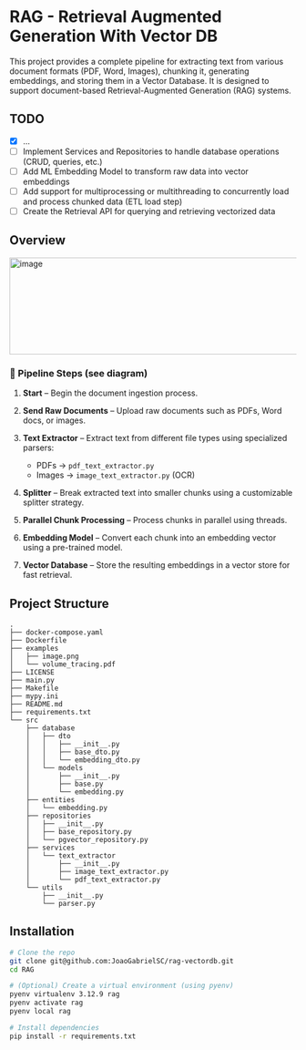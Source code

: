 # RAG - Retrieval Augmented Generation With Vector DB

This project provides a complete pipeline for extracting text from various document formats (PDF, Word, Images), chunking it, generating embeddings, and storing them in a Vector Database. It is designed to support document-based Retrieval-Augmented Generation (RAG) systems.

## TODO
- [x] ...
- [ ] Implement Services and Repositories to handle database operations (CRUD, queries, etc.)
- [ ] Add ML Embedding Model to transform raw data into vector embeddings
- [ ] Add support for multiprocessing or multithreading to concurrently load and process chunked data (ETL load step)
- [ ] Create the Retrieval API for querying and retrieving vectorized data

## Overview

<img width="1306" height="170" alt="image" src="https://github.com/user-attachments/assets/a6a08df2-2b47-426d-ad00-a9132d4282b8" />

### 🔁 Pipeline Steps (see diagram)

1. **Start** – Begin the document ingestion process.

2. **Send Raw Documents** – Upload raw documents such as PDFs, Word docs, or images.

3. **Text Extractor** – Extract text from different file types using specialized parsers:
   - PDFs → `pdf_text_extractor.py`
   - Images → `image_text_extractor.py` (OCR)

4. **Splitter** – Break extracted text into smaller chunks using a customizable splitter strategy.

5. **Parallel Chunk Processing** – Process chunks in parallel using threads.

6. **Embedding Model** – Convert each chunk into an embedding vector using a pre-trained model.

7. **Vector Database** – Store the resulting embeddings in a vector store for fast retrieval.

## Project Structure

    .
    ├── docker-compose.yaml
    ├── Dockerfile
    ├── examples
    │   ├── image.png
    │   └── volume_tracing.pdf
    ├── LICENSE
    ├── main.py
    ├── Makefile
    ├── mypy.ini
    ├── README.md
    ├── requirements.txt
    └── src
        ├── database
        │   ├── dto
        │   │   ├── __init__.py
        │   │   ├── base_dto.py
        │   │   └── embedding_dto.py
        │   └── models
        │       ├── __init__.py
        │       ├── base.py
        │       └── embedding.py
        ├── entities
        │   └── embedding.py
        ├── repositories
        │   ├── __init__.py
        │   ├── base_repository.py
        │   └── pgvector_repository.py
        ├── services
        │   └── text_extractor
        │       ├── __init__.py
        │       ├── image_text_extractor.py
        │       └── pdf_text_extractor.py
        └── utils
            ├── __init__.py
            └── parser.py

## Installation

```bash
# Clone the repo
git clone git@github.com:JoaoGabrielSC/rag-vectordb.git
cd RAG

# (Optional) Create a virtual environment (using pyenv)
pyenv virtualenv 3.12.9 rag
pyenv activate rag
pyenv local rag

# Install dependencies
pip install -r requirements.txt
```

